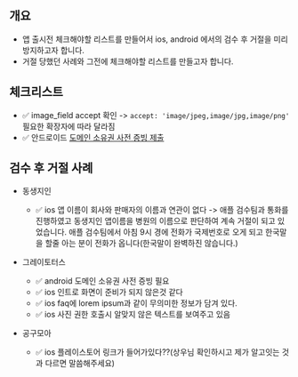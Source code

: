 ## 개요

- 앱 출시전 체크해야할 리스트를 만들어서 ios, android 에서의 검수 후 거절을 미리 방지하고자 합니다. 
- 거절 당했던 사례와 그전에 체크해야할 리스트를 만들고자 합니다.

## 체크리스트
- ✅ image_field accept 확인 -> ```accept: 'image/jpeg,image/jpg,image/png'``` 필요한 확장자에 따라 달라짐
- ✅ 안드로이드 <a href="https://insomenia.com/guides/40" target="_blank">도메인 소유권 사전 증빙 제출</a>

## 검수 후 거절 사례
 - 동생지인
    - ✅ ios 앱 이름이 회사와 판매자의 이름과 연관이 없다 -> 애플 검수팀과 통화를 진행하였고 동생지인 앱이름을 병원의 이름으로 판단하여 계속 거절이 되고 있었습니다. 애플 검수팀에서 아침 9시 경에 전화가 국제번호로 오게 되고 한국말을 할줄 아는 분이 전화가 옵니다(한국말이 완벽하진 않습니다.)
    
 - 그레이토터스
    - ✅ android 도메인 소유권 사전 증빙 필요
    - ✅ ios 인트로 화면이 준비가 되지 않은것 같다
    - ✅ ios faq에 lorem ipsum과 같이 무의미한 정보가 담겨 있다.
    - ✅ ios 사진 권한 호출시 알맞지 않은 텍스트를 보여주고 있음

 - 공구모아
    - ✅ ios 플레이스토어 링크가 들어가있다??(상우님 확인하시고 제가 알고잇는 것과 다르면 말씀해주세요) 

